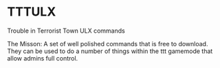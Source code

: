 TTTULX
======

Trouble in Terrorist Town ULX commands

The Misson:
A set of well polished commands that is free to download. They can be used to do a number of things within the ttt gamemode that allow admins full control.

